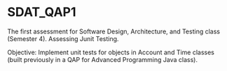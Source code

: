 # SDAT_QAP1

The first assessment for Software Design, Architecture, and Testing class (Semester 4). Assessing Junit Testing.

Objective: Implement unit tests for objects in Account and Time classes (built previously in a QAP for Advanced Programming Java class). 

